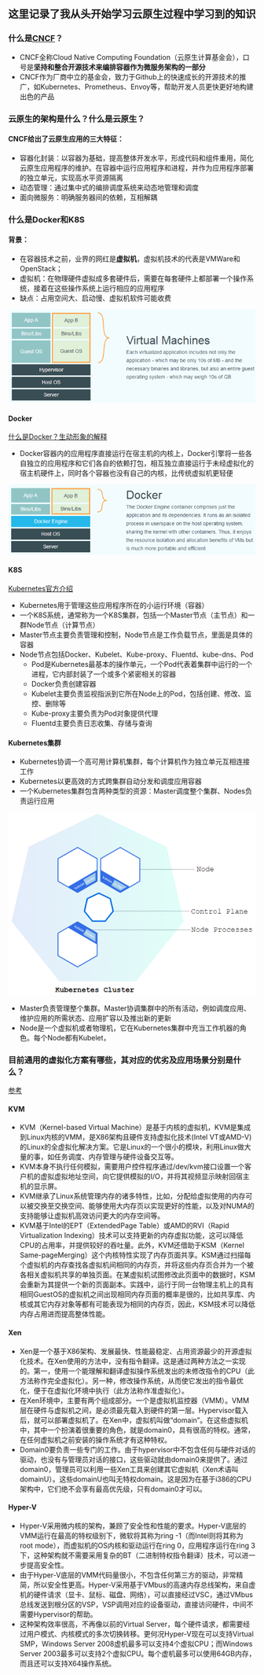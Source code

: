 ## 这里记录了我从头开始学习云原生过程中学习到的知识


### 什么是[CNCF](https://www.cncf.io/)？
- CNCF全称Cloud Native Computing Foundation（云原生计算基金会），口号是**坚持和整合开源技术来编排容器作为微服务架构的一部分**
- CNCF作为厂商中立的基金会，致力于Github上的快速成长的开源技术的推广，如Kubernetes、Prometheus、Envoy等，帮助开发人员更快更好地构建出色的产品

### 云原生的架构是什么？什么是云原生？

#### CNCF给出了云原生应用的三大特征：
- 容器化封装：以容器为基础，提高整体开发水平，形成代码和组件重用，简化云原生应用程序的维护。在容器中运行应用程序和进程，并作为应用程序部署的独立单元，实现高水平资源隔离
- 动态管理：通过集中式的编排调度系统来动态地管理和调度
- 面向微服务：明确服务器间的依赖，互相解耦


### 什么是Docker和K8S

#### 背景：
- 在容器技术之前，业界的网红是**虚拟机**，虚拟机技术的代表是VMWare和OpenStack；
- 虚拟机：在物理硬件虚拟成多套硬件后，需要在每套硬件上都部署一个操作系统，接着在这些操作系统上运行相应的应用程序
- 缺点：占用空间大、启动慢、虚拟机软件可能收费

![20220323102426](https://raw.githubusercontent.com/neicun1024/Interview/main/images_for_markdown/20220323102426.png)

#### Docker

[什么是Docker？生动形象的解释](https://blog.51cto.com/liangchaoxi/4052471?b=totalstatistic)

- Docker容器内的应用程序直接运行在宿主机的内核上，Docker引擎将一些各自独立的应用程序和它们各自的依赖打包，相互独立直接运行于未经虚拟化的宿主机硬件上，同时各个容器也没有自己的内核，比传统虚拟机更轻便

![20220323102504](https://raw.githubusercontent.com/neicun1024/PicBed/main/images_for_markdown/20220323102504.png)
 
#### K8S
[Kubernetes官方介绍](https://kubernetes.io/zh/docs/concepts/overview/what-is-kubernetes/)

- Kubernetes用于管理这些应用程序所在的小运行环境（容器）
- 一个K8S系统，通常称为一个K8S集群，包括一个Master节点（主节点）和一群Node节点（计算节点）
- Master节点主要负责管理和控制，Node节点是工作负载节点，里面是具体的容器
- Node节点包括Docker、Kubelet、Kube-proxy、Fluentd、kube-dns、Pod
  - Pod是Kubernetes最基本的操作单元，一个Pod代表着集群中运行的一个进程，它内部封装了一个或多个紧密相关的容器
  - Docker负责创建容器
  - Kubelet主要负责监视指派到它所在Node上的Pod，包括创建、修改、监控、删除等
  - Kube-proxy主要负责为Pod对象提供代理
  - Fluentd主要负责日志收集、存储与查询


#### Kubernetes集群

- Kubernetes协调一个高可用计算机集群，每个计算机作为独立单元互相连接工作
- Kubernetes以更高效的方式跨集群自动分发和调度应用容器
- 一个Kubernetes集群包含两种类型的资源：Master调度整个集群、Nodes负责运行应用

![20220306132945](https://raw.githubusercontent.com/neicun1024/Interview/main/images_for_markdown/20220306132945.png)

- Master负责管理整个集群。Master协调集群中的所有活动，例如调度应用、维护应用的所需状态、应用扩容以及推出新的更新
- Node是一个虚拟机或者物理机，它在Kubernetes集群中充当工作机器的角色。每个Node都有Kubelet，



### 目前通用的虚拟化方案有哪些，其对应的优劣及应用场景分别是什么？

[参考](https://www.jianshu.com/p/312056e70387)

#### KVM
- KVM（Kernel-based Virtual Machine）是基于内核的虚拟机，KVM是集成到Linux内核的VMM，是X86架构且硬件支持虚拟化技术(Intel VT或AMD-V)的Linux的全虚拟化解决方案。它是Linux的一个很小的模块，利用Linux做大量的事，如任务调度、内存管理与硬件设备交互等。
- KVM本身不执行任何模拟，需要用户控件程序通过/dev/kvm接口设置一个客户机的虚拟虚拟地址空间，向它提供模拟的I/O，并将其视频显示映射回宿主机的显示屏。
- KVM继承了Linux系统管理内存的诸多特性，比如，分配给虚拟使用的内存可以被交换至交换空间、能够使用大内存页以实现更好的性能，以及对NUMA的支持能够让虚拟机高效访问更大的内存空间等。
- KVM基于Intel的EPT（ExtendedPage Table）或AMD的RVI（Rapid Virtualization Indexing）技术可以支持更新的内存虚拟功能，这可以降低CPU的占用率，并提供较好的吞吐量。此外，KVM还借助于KSM（Kernel Same-pageMerging）这个内核特性实现了内存页面共享。KSM通过扫描每个虚拟机的内存查找各虚拟机间相同的内存页，并将这些内存页合并为一个被各相关虚拟机共享的单独页面。在某虚拟机试图修改此页面中的数据时，KSM会重新为其提供一个新的页面副本。实践中，运行于同一台物理主机上的具有相同GuestOS的虚拟机之间出现相同内存页面的概率是很的，比如共享库、内核或其它内存对象等都有可能表现为相同的内存页，因此，KSM技术可以降低内存占用进而提高整体性能。

#### Xen
- Xen是一个基于X86架构、发展最快、性能最稳定、占用资源最少的开源虚拟化技术。在Xen使用的方法中，没有指令翻译。这是通过两种方法之一实现的。第一，使用一个能理解和翻译虚拟操作系统发出的未修改指令的CPU（此方法称作完全虚拟化）。另一种，修改操作系统，从而使它发出的指令最优化，便于在虚拟化环境中执行（此方法称作准虚拟化）。
- 在Xen环境中，主要有两个组成部分。一个是虚拟机监控器（VMM）。VMM层在硬件与虚拟机之间，是必须最先载入到硬件的第一层。Hypervisor载入后，就可以部署虚拟机了。在Xen中，虚拟机叫做“domain”。在这些虚拟机中，其中一个扮演着很重要的角色，就是domain0，具有很高的特权。通常，在任何虚拟机之前安装的操作系统才有这种特权。
- Domain0要负责一些专门的工作。由于hypervisor中不包含任何与硬件对话的驱动，也没有与管理员对话的接口，这些驱动就由domain0来提供了。通过domain0，管理员可以利用一些Xen工具来创建其它虚拟机（Xen术语叫domainU）。这些domainU也叫无特权domain。这是因为在基于i386的CPU架构中，它们绝不会享有最高优先级，只有domain0才可以。

#### Hyper-V
- Hyper-V采用微内核的架构，兼顾了安全性和性能的要求。Hyper-V底层的VMM运行在最高的特权级别下，微软将其称为ring -1（而Intel则将其称为root mode），而虚拟机的OS内核和驱动运行在ring 0，应用程序运行在ring 3下，这种架构就不需要采用复杂的BT（二进制特权指令翻译）技术，可以进一步提高安全性。
- 由于Hyper-V底层的VMM代码量很小，不包含任何第三方的驱动，非常精简，所以安全性更高。Hyper-V采用基于VMbus的高速内存总线架构，来自虚机的硬件请求（显卡、鼠标、磁盘、网络），可以直接经过VSC，通过VMbus总线发送到根分区的VSP，VSP调用对应的设备驱动，直接访问硬件，中间不需要Hypervisor的帮助。
- 这种架构效率很高，不再像以前的Virtual Server，每个硬件请求，都需要经过用户模式、内核模式的多次切换转移。更何况Hyper-V现在可以支持Virtual SMP，Windows Server 2008虚机最多可以支持4个虚拟CPU；而Windows Server 2003最多可以支持2个虚拟CPU。每个虚机最多可以使用64GB内存，而且还可以支持X64操作系统。
